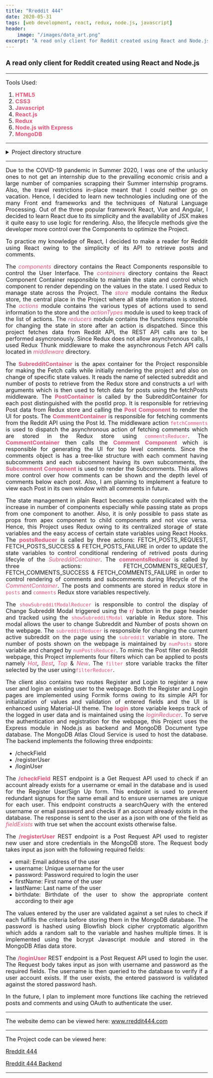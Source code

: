 ```yaml
---
title: "Rreddit 444"
date: 2020-05-31
tags: [web development, react, redux, node.js, javascript]
header: 
    image: "/images/data_art.png"
excerpt: "A read only client for Reddit created using React and Node.js"
---
```


<script>
</script>

<style>
i {
    color: #f25278;
}

b {
    color: #f25278;
}

code {
    color: #f25278;
}

body {
    text-align: justify;
    font-size: 18px;

}
</style>

### A read only client for Reddit created using React and Node.js

---

<!-- Add an image here-->

Tools Used:
<ol>
    <li>
        <b>HTML5</b>
    </li>
    <li>
        <b>CSS3</b>
    </li>
    <li>
        <b>Javascript</b>
    </li>
    <li>
        <b>React.js</b>
    </li>
    <li>
        <b>Redux</b>
    </li>
    <li>
        <b>Node.js with Express</b>
    </li>
    <li>
        <b>MongoDB</b>
    </li>
</ol>

---

<details>

<summary>Project directory structure</summary>

<div markdown="1">

```bash
📦public
 ┣ index.html 
📦src
 ┣ 📂actions
 ┃ ┗ 📜index.js
 ┣ 📂actionTypes
 ┃ ┗ 📜index.js
 ┣ 📂components
 ┃ ┣ 📜Comment.css
 ┃ ┣ 📜Comment.js
 ┃ ┣ 📜Footer.css
 ┃ ┣ 📜Footer.js
 ┃ ┣ 📜Login.css
 ┃ ┣ 📜Login.js
 ┃ ┣ 📜Post.css
 ┃ ┣ 📜Post.js
 ┃ ┣ 📜Register.js
 ┃ ┣ 📜SubComment.css
 ┃ ┗ 📜SubComment.js
 ┣ 📂containers
 ┃ ┣ 📜CommentContainer.js
 ┃ ┣ 📜HeaderContainer.css
 ┃ ┣ 📜HeaderContainer.js
 ┃ ┣ 📜history.js
 ┃ ┣ 📜LoginContainer copy.js
 ┃ ┣ 📜LoginContainer.js
 ┃ ┣ 📜logo.png
 ┃ ┣ 📜PostContainer.js
 ┃ ┣ 📜RegisterContainer.js
 ┃ ┣ 📜RegisterContainer_1.js
 ┃ ┣ 📜RegisterContainer_2.js
 ┃ ┣ 📜RegisterContainer_3.js
 ┃ ┣ 📜SubredditContainer.js
 ┃ ┗ 📜SubredditModalContainer.js
 ┣ 📂middleware
 ┃ ┗ 📜index.js
 ┣ 📂reducers
 ┃ ┣ 📜commentsReducer.js
 ┃ ┣ 📜filterReducer.js
 ┃ ┣ 📜loginReducer.js
 ┃ ┣ 📜numPostsReducer.js
 ┃ ┣ 📜postsReducer.js
 ┃ ┣ 📜rootReducer.js
 ┃ ┣ 📜showSubredditModalReducer.js
 ┃ ┗ 📜subredditReducer.js
 ┣ 📜App.css
 ┣ 📜App.js
 ┣ 📜helpers.js
 ┣ 📜index.css
 ┣ 📜index.js
 ┣ 📜serviceWorker.js
 ┗ 📜store.js
```
</div>
</details>

---

Due to the COVID-19 pandemic in Summer 2020, I was one of the unlucky ones to not get an internship due to the prevailing economic crisis and a large number of companies scrapping their Summer internship programs. Also, the travel restrictions in-place meant that I could neither go on vacation. Hence, I decided to learn new technologies including one of the many Front end frameworks and the techniques of Natural Language Processing. Out of the three popular framework React, Vue and Angular, I decided to learn React due to its simplicity and the availability of JSX makes it quite easy to use logic for rendering. Also, the lifecycle methods give the developer more control over the Components to optimize the Project.

To practice my knowledge of React, I decided to make a reader for Reddit using React owing to the simplicity of its API to retrieve posts and comments.


The <i>components</i> directory contains the React Components responsible to control the User Interface. The <i>containers</i> directory contains the React Component Container responsible to maintain the state and control which component to render depending on the values in the state. I used Redux to manage state across the Project. The <i>store</i> module contains the Redux store, the central place in the Project where all state information is stored. The <i>actions</i> module contains the various types of actions used to send information to the store and the <i>actionTypes</i> module is used to keep track of the list of actions. The <i>reducers</i> module contains the functions responsible for changing the state in store after an action is dispatched. Since this project fetches data from Reddit API, the REST API calls are to be performed asyncronously. Since Redux does not allow asynchronous calls, I used Redux Thunk middleware to make the asynchronous Fetch API calls located in <i>middleware</i> directory.

The <b>SubredditContainer</b> is the apex container for the Project responsible for making the Fetch calls while initially rendering the project and also on change of specific state values. It reads the name of selected subreddit and number of posts to retrieve from the Redux store and constructs a url with arguments which is then used to fetch data for posts using the fetchPosts middleware. The <b>PostContainer</b> is called by the SubredditContainer for each post distinguished with the postId prop. It is responsible for retrieving Post data from Redux store and calling the <b>Post Component </b> to render the UI for posts. The <b>CommentContainer</b> is responsible for fetching comments from the Reddit API using the Post Id. The middleware action <code>fetchComments</code> is used to dispatch the asynchronous action of fetching comments which are stored in the Redux store using <code>commentsReducer</code>. The 
<b>CommentContainer</b> then calls the <b>Comment Component</b> which is responsible for generating the UI for top level comments. Since the comments object is has a tree-like structure with each comment having subcomments and each subcomment having its own subcomments, the <b>Subcomment Component</b> is used to render the Subcomments. This allows more control over how comments can be shown and the depth level of comments below each post. Also, I am planning to implement a feature to view each Post in its own window with all comments in future. 

The state management in plain React becomes quite complicated with the increase in number of components especially while passing state as props from one component to another. Also, it is only possible to pass state as props from apex component to child components and not vice versa. Hence, this Project uses Redux owing to its centralized storage of state variables and the easy access of certain state variables using React Hooks. The <b>postsReducer</b> is called by three actions: FETCH_POSTS_REQUEST, FETCH_POSTS_SUCCESS & FETCH_POSTS_FAILURE in order to update the state variables to control conditional rendering of retrived posts during lifecyle of the <i>SubredditContainer</i>. The <b>commentsReducer</b> is called by three actions: FETCH_COMMENTS_REQUEST, FETCH_COMMENTS_SUCCESS & FETCH_COMMENTS_FAILURE in order to control rendering of comments and subcomments during lifecycle of the <i>CommentContainer</i>. The posts and comments are stored in redux store in <code>posts</code> and <code>comments</code> Redux store variables respectively. 

The <code>showSubredditModalReducer</code> is responsible to control the display of Change Subreddit Modal triggered using the <b>r/</b> button in the page header and tracked using the <code>showSubredditModal</code> variable in Redux store. This modal allows the user to change Subreddit and Number of posts shown on the webpage. The <code>subredditReducer</code> is responsible for changing the current active subreddit on the page using the <code>subreddit</code> variable in store. The number of posts shown on the webpage is maintained by <code>numPosts</code> store variable and changed by <code>numPostsReducer</code>. To mimic the Post filter on Reddit webpage, this Project implements four filters which can be applied to posts namely <i>Hot</i>, <i>Best</i>, <i>Top</i> & <i>New</i>. The <code>filter</code> store variable tracks the filter selected by the user using<code>filterReducer</code>.

The client also contains two routes Register and Login to register a new user and login an existing user to the webpage. Both the Register and Login pages are implemented using Formik forms owing to its simple API for initialization of values and validation of entered fields and the UI is enhanced using Material-UI theme. The <b>login</b> store variable keeps track of the logged in user data and is maintained using the <i>loginReducer</i>. To serve the authentication and registration for the webpage, this Project uses the Express module in Node.js as backend and MongoDB Document type database. The MongoDB Atlas Cloud Service is used to host the database. The backend implements the following three endpoints: 
<ul>
<li>/checkField</li>
<li>/registerUser</li>
<li>/loginUser</li>
</ul>

The <b>/checkField</b> REST endpoint is a Get Request API used to check if an account already exists  for a username or email in the database and is used for the Register User/Sign Up form. This endpoint is used to prevent redundant signups for the same email and to ensure usernames are unique for each user. This endpoint constructs a searchQuery with the entered username or email password and checks if an account already exists in the database. The response is sent to the user as a json with one of the field as <i>fieldExists</i> with true set when the account exists otherwise false. 

The <b>/registerUser</b> REST endpoint is a Post Request API used to register new user and store credentials in the MongoDB store. The Request body takes input as json with the following required fields:
<ul>
    <li>email: Email address of the user</li>
    <li>username: Unique username for the user</li>
    <li>password: Password required to login the user</li>
    <li>firstName: First name of the user</li>
    <li>lastName: Last name of the user</li>
    <li>birthdate: Birthdate of the user to show the appropriate content according to their age</li>
</ul>
The values entered by the user are validated against a set rules to check if each fulfills the criteria before storing them in the MongoDB database. The password is hashed using Blowfish block cipher cryptomatic algorithm which adds a random salt to the variable and hashes multiple times. It is implemented using the bcrypt Javascript module and stored in the MongoDB Atlas data store.

The <b>/loginUser</b>  REST endpoint is a Post Request API used to login the user. The Request body takes input as json with username and password as the required fields. The username is then queried to the database to verify if a user account exists. If the user exists, the entered password is validated against the stored password hash.

In the future, I plan to implement more functions like caching the retrieved posts and comments and using OAuth to authenticate the user.

---

<!---  and add link for website here-->
The website demo can be viewed here: <a href="https://github.com/kasim95/rreddit_444" target="_blank">www.rreddit444.com</a>

---

The Project code can be viewed here:

<a href="https://github.com/kasim95/rreddit_444" target="_blank">Rreddit 444</a>

<a href="https://github.com/kasim95/rreddit_444_backend" target="_blank">Rreddit 444 Backend</a> 

---
